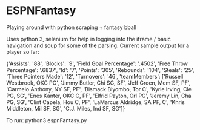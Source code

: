 # ESPNFantasy
Playing around with python scraping + fantasy bball

Uses python 3, selenium for help in logging into the iframe / basic navigation and soup for some of the parsing.
Current sample output for a player so far:

{'Assists': '88',
 'Blocks': '9',
 'Field Goal Percentage': '.4502',
 'Free Throw Percentage': '.6837',
 'Id': '7',
 'Points': '305',
 'Rebounds': '104',
 'Steals': '25',
 'Three Pointers Made': '12',
 'Turnovers': '46',
 'teamMembers': ['Russell Westbrook, OKC PG',
                 'Jimmy Butler, Chi SG, SF',
                 'Jeff Green, Mem SF, PF',
                 'Carmelo Anthony, NY SF, PF',
                 'Bismack Biyombo, Tor C',
                 'Kyrie Irving, Cle PG, SG',
                 'Enes Kanter, OKC C, PF',
                 'Elfrid Payton, Orl PG',
                 'Jeremy Lin, Cha PG, SG',
                 'Clint Capela, Hou C, PF',
                 'LaMarcus Aldridge, SA PF, C',
                 'Khris Middleton, Mil SF, SG',
                 'C.J. Miles, Ind SF, SG']}

To run:
python3 espnFantasy.py <login> <password>
